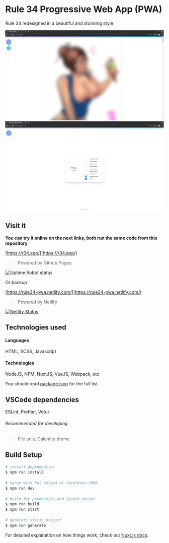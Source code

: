 # Rule 34 Progressive Web App (PWA)

Rule 34 redesigned in a beautiful and stunning style

![Dashboard Preview](.github/images/dashboard.png)
![Settings Preview](.github/images/settings.png)

## Visit it
**You can try it online on the next links, both run the same code from this repository**

[https://r34.app/](https://r34.app/)
> Powered by Github Pages

![Uptime Robot status](https://img.shields.io/uptimerobot/status/m783780173-8cc12bab199ae89671203f69?style=for-the-badge)

Or backup

[https://rule34-pwa.netlify.com/](https://rule34-pwa.netlify.com/)
> Powered by Netlify

[![Netlify Status](https://api.netlify.com/api/v1/badges/703629e2-193f-4bb0-9349-f02a22d50ed1/deploy-status)](https://app.netlify.com/sites/rule34-pwa/deploys)

## Technologies used

#### Languages 
HTML, SCSS, Javascript

#### Technologies
NodeJS, NPM, NuxtJS, VueJS, Webpack, etc.

You should read [package.json](package.json) for the full list

## VSCode dependencies
ESLint, Prettier, Vetur

###### Recommended for developing
> File utils, Calamity theme

## Build Setup

``` bash
# install dependencies
$ npm run install

# serve with hot reload at localhost:3000
$ npm run dev

# build for production and launch server
$ npm run build
$ npm run start

# generate static project
$ npm run generate
```

For detailed explanation on how things work, check out [Nuxt.js docs](https://nuxtjs.org).
